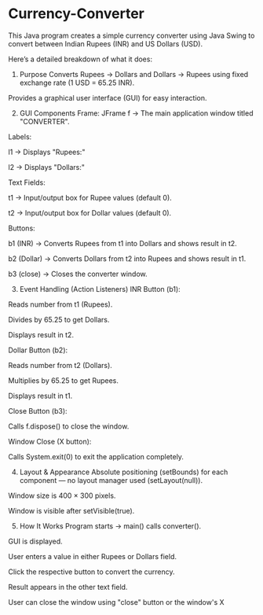 # Currency-Converter
This Java program creates a simple currency converter using Java Swing to convert between Indian Rupees (INR) and US Dollars (USD).

Here’s a detailed breakdown of what it does:

1. Purpose
Converts Rupees → Dollars and Dollars → Rupees using fixed exchange rate (1 USD = 65.25 INR).

Provides a graphical user interface (GUI) for easy interaction.

2. GUI Components
Frame:
JFrame f → The main application window titled "CONVERTER".

Labels:

l1 → Displays "Rupees:"

l2 → Displays "Dollars:"

Text Fields:

t1 → Input/output box for Rupee values (default 0).

t2 → Input/output box for Dollar values (default 0).

Buttons:

b1 (INR) → Converts Rupees from t1 into Dollars and shows result in t2.

b2 (Dollar) → Converts Dollars from t2 into Rupees and shows result in t1.

b3 (close) → Closes the converter window.

3. Event Handling (Action Listeners)
INR Button (b1):

Reads number from t1 (Rupees).

Divides by 65.25 to get Dollars.

Displays result in t2.

Dollar Button (b2):

Reads number from t2 (Dollars).

Multiplies by 65.25 to get Rupees.

Displays result in t1.

Close Button (b3):

Calls f.dispose() to close the window.

Window Close (X button):

Calls System.exit(0) to exit the application completely.

4. Layout & Appearance
Absolute positioning (setBounds) for each component — no layout manager used (setLayout(null)).

Window size is 400 × 300 pixels.

Window is visible after setVisible(true).

5. How It Works
Program starts → main() calls converter().

GUI is displayed.

User enters a value in either Rupees or Dollars field.

Click the respective button to convert the currency.

Result appears in the other text field.

User can close the window using "close" button or the window's X
